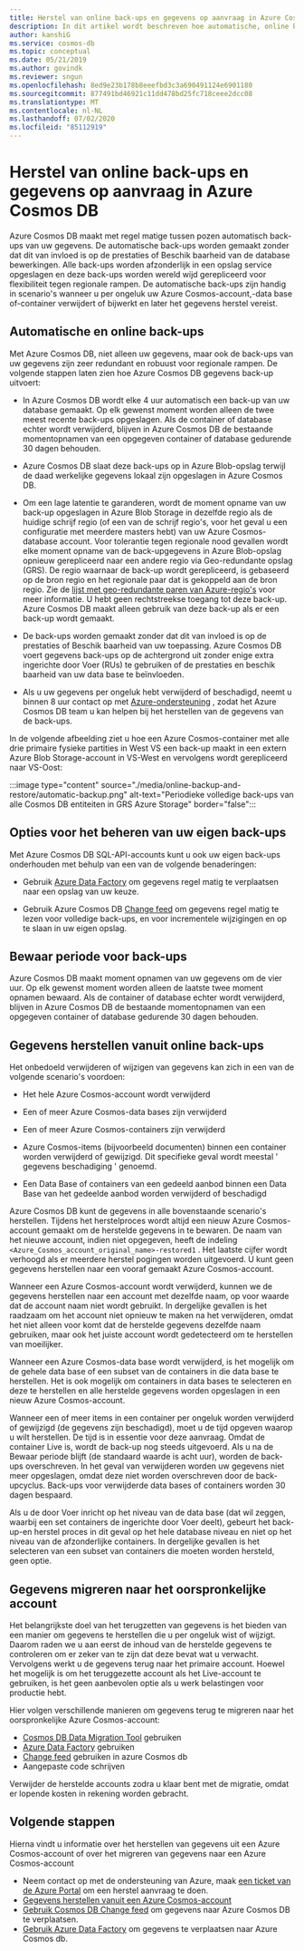 ```yaml
---
title: Herstel van online back-ups en gegevens op aanvraag in Azure Cosmos DB
description: In dit artikel wordt beschreven hoe automatische, online back-ups en gegevens herstel op aanvraag in Azure Cosmos DB werken.
author: kanshiG
ms.service: cosmos-db
ms.topic: conceptual
ms.date: 05/21/2019
ms.author: govindk
ms.reviewer: sngun
ms.openlocfilehash: 8ed9e23b178b8eeefbd3c3a690491124e6901180
ms.sourcegitcommit: 877491bd46921c11dd478bd25fc718ceee2dcc08
ms.translationtype: MT
ms.contentlocale: nl-NL
ms.lasthandoff: 07/02/2020
ms.locfileid: "85112919"
---
```

# <a name="online-backup-and-on-demand-data-restore-in-azure-cosmos-db"></a>Herstel van online back-ups en gegevens op aanvraag in Azure Cosmos DB

Azure Cosmos DB maakt met regel matige tussen pozen automatisch back-ups van uw gegevens. De automatische back-ups worden gemaakt zonder dat dit van invloed is op de prestaties of Beschik baarheid van de database bewerkingen. Alle back-ups worden afzonderlijk in een opslag service opgeslagen en deze back-ups worden wereld wijd gerepliceerd voor flexibiliteit tegen regionale rampen. De automatische back-ups zijn handig in scenario's wanneer u per ongeluk uw Azure Cosmos-account,-data base of-container verwijdert of bijwerkt en later het gegevens herstel vereist.

## <a name="automatic-and-online-backups"></a>Automatische en online back-ups

Met Azure Cosmos DB, niet alleen uw gegevens, maar ook de back-ups van uw gegevens zijn zeer redundant en robuust voor regionale rampen. De volgende stappen laten zien hoe Azure Cosmos DB gegevens back-up uitvoert:

* In Azure Cosmos DB wordt elke 4 uur automatisch een back-up van uw database gemaakt. Op elk gewenst moment worden alleen de twee meest recente back-ups opgeslagen. Als de container of database echter wordt verwijderd, blijven in Azure Cosmos DB de bestaande momentopnamen van een opgegeven container of database gedurende 30 dagen behouden.

* Azure Cosmos DB slaat deze back-ups op in Azure Blob-opslag terwijl de daad werkelijke gegevens lokaal zijn opgeslagen in Azure Cosmos DB.

*  Om een lage latentie te garanderen, wordt de moment opname van uw back-up opgeslagen in Azure Blob Storage in dezelfde regio als de huidige schrijf regio (of een van de schrijf regio's, voor het geval u een configuratie met meerdere masters hebt) van uw Azure Cosmos-database account. Voor tolerantie tegen regionale nood gevallen wordt elke moment opname van de back-upgegevens in Azure Blob-opslag opnieuw gerepliceerd naar een andere regio via Geo-redundante opslag (GRS). De regio waarnaar de back-up wordt gerepliceerd, is gebaseerd op de bron regio en het regionale paar dat is gekoppeld aan de bron regio. Zie de [lijst met geo-redundante paren van Azure-regio's](../best-practices-availability-paired-regions.md) voor meer informatie. U hebt geen rechtstreekse toegang tot deze back-up. Azure Cosmos DB maakt alleen gebruik van deze back-up als er een back-up wordt gemaakt.

* De back-ups worden gemaakt zonder dat dit van invloed is op de prestaties of Beschik baarheid van uw toepassing. Azure Cosmos DB voert gegevens back-ups op de achtergrond uit zonder enige extra ingerichte door Voer (RUs) te gebruiken of de prestaties en beschik baarheid van uw data base te beïnvloeden.

* Als u uw gegevens per ongeluk hebt verwijderd of beschadigd, neemt u binnen 8 uur contact op met [Azure-ondersteuning](https://azure.microsoft.com/support/options/) , zodat het Azure Cosmos DB team u kan helpen bij het herstellen van de gegevens van de back-ups.

In de volgende afbeelding ziet u hoe een Azure Cosmos-container met alle drie primaire fysieke partities in West VS een back-up maakt in een extern Azure Blob Storage-account in VS-West en vervolgens wordt gerepliceerd naar VS-Oost:

:::image type="content" source="./media/online-backup-and-restore/automatic-backup.png" alt-text="Periodieke volledige back-ups van alle Cosmos DB entiteiten in GRS Azure Storage" border="false":::

## <a name="options-to-manage-your-own-backups"></a>Opties voor het beheren van uw eigen back-ups

Met Azure Cosmos DB SQL-API-accounts kunt u ook uw eigen back-ups onderhouden met behulp van een van de volgende benaderingen:

* Gebruik [Azure Data Factory](../data-factory/connector-azure-cosmos-db.md) om gegevens regel matig te verplaatsen naar een opslag van uw keuze.

* Gebruik Azure Cosmos DB [Change feed](change-feed.md) om gegevens regel matig te lezen voor volledige back-ups, en voor incrementele wijzigingen en op te slaan in uw eigen opslag.

## <a name="backup-retention-period"></a>Bewaar periode voor back-ups

Azure Cosmos DB maakt moment opnamen van uw gegevens om de vier uur. Op elk gewenst moment worden alleen de laatste twee moment opnamen bewaard. Als de container of database echter wordt verwijderd, blijven in Azure Cosmos DB de bestaande momentopnamen van een opgegeven container of database gedurende 30 dagen behouden.

## <a name="restoring-data-from-online-backups"></a>Gegevens herstellen vanuit online back-ups

Het onbedoeld verwijderen of wijzigen van gegevens kan zich in een van de volgende scenario's voordoen:  

* Het hele Azure Cosmos-account wordt verwijderd

* Een of meer Azure Cosmos-data bases zijn verwijderd

* Een of meer Azure Cosmos-containers zijn verwijderd

* Azure Cosmos-items (bijvoorbeeld documenten) binnen een container worden verwijderd of gewijzigd. Dit specifieke geval wordt meestal ' gegevens beschadiging ' genoemd.

* Een Data Base of containers van een gedeeld aanbod binnen een Data Base van het gedeelde aanbod worden verwijderd of beschadigd

Azure Cosmos DB kunt de gegevens in alle bovenstaande scenario's herstellen. Tijdens het herstelproces wordt altijd een nieuw Azure Cosmos-account gemaakt om de herstelde gegevens in te bewaren. De naam van het nieuwe account, indien niet opgegeven, heeft de indeling `<Azure_Cosmos_account_original_name>-restored1` . Het laatste cijfer wordt verhoogd als er meerdere herstel pogingen worden uitgevoerd. U kunt geen gegevens herstellen naar een vooraf gemaakt Azure Cosmos-account.

Wanneer een Azure Cosmos-account wordt verwijderd, kunnen we de gegevens herstellen naar een account met dezelfde naam, op voor waarde dat de account naam niet wordt gebruikt. In dergelijke gevallen is het raadzaam om het account niet opnieuw te maken na het verwijderen, omdat het niet alleen voor komt dat de herstelde gegevens dezelfde naam gebruiken, maar ook het juiste account wordt gedetecteerd om te herstellen van moeilijker. 

Wanneer een Azure Cosmos-data base wordt verwijderd, is het mogelijk om de gehele data base of een subset van de containers in die data base te herstellen. Het is ook mogelijk om containers in data bases te selecteren en deze te herstellen en alle herstelde gegevens worden opgeslagen in een nieuw Azure Cosmos-account.

Wanneer een of meer items in een container per ongeluk worden verwijderd of gewijzigd (de gegevens zijn beschadigd), moet u de tijd opgeven waarop u wilt herstellen. De tijd is in essentie voor deze aanvraag. Omdat de container Live is, wordt de back-up nog steeds uitgevoerd. Als u na de Bewaar periode blijft (de standaard waarde is acht uur), worden de back-ups overschreven. In het geval van verwijderen worden uw gegevens niet meer opgeslagen, omdat deze niet worden overschreven door de back-upcyclus. Back-ups voor verwijderde data bases of containers worden 30 dagen bespaard.

Als u de door Voer inricht op het niveau van de data base (dat wil zeggen, waarbij een set containers de ingerichte door Voer deelt), gebeurt het back-up-en herstel proces in dit geval op het hele database niveau en niet op het niveau van de afzonderlijke containers. In dergelijke gevallen is het selecteren van een subset van containers die moeten worden hersteld, geen optie.

## <a name="migrating-data-to-the-original-account"></a>Gegevens migreren naar het oorspronkelijke account

Het belangrijkste doel van het terugzetten van gegevens is het bieden van een manier om gegevens te herstellen die u per ongeluk wist of wijzigt. Daarom raden we u aan eerst de inhoud van de herstelde gegevens te controleren om er zeker van te zijn dat deze bevat wat u verwacht. Vervolgens werkt u de gegevens terug naar het primaire account. Hoewel het mogelijk is om het teruggezette account als het Live-account te gebruiken, is het geen aanbevolen optie als u werk belastingen voor productie hebt.  

Hier volgen verschillende manieren om gegevens terug te migreren naar het oorspronkelijke Azure Cosmos-account:

* [Cosmos DB Data Migration Tool](import-data.md) gebruiken
* [Azure Data Factory]( ../data-factory/connector-azure-cosmos-db.md) gebruiken
* [Change feed](change-feed.md) gebruiken in azure Cosmos db 
* Aangepaste code schrijven

Verwijder de herstelde accounts zodra u klaar bent met de migratie, omdat er lopende kosten in rekening worden gebracht.

## <a name="next-steps"></a>Volgende stappen

Hierna vindt u informatie over het herstellen van gegevens uit een Azure Cosmos-account of over het migreren van gegevens naar een Azure Cosmos-account

* Neem contact op met de ondersteuning van Azure, maak [een ticket van de Azure Portal](https://portal.azure.com/?#blade/Microsoft_Azure_Support/HelpAndSupportBlade) om een herstel aanvraag te doen.
* [Gegevens herstellen vanuit een Azure Cosmos-account](how-to-backup-and-restore.md)
* [Gebruik Cosmos DB Change feed](change-feed.md) om gegevens naar Azure Cosmos DB te verplaatsen.
* [Gebruik Azure Data Factory](../data-factory/connector-azure-cosmos-db.md) om gegevens te verplaatsen naar Azure Cosmos db.

